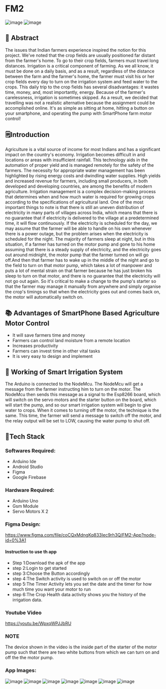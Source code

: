 # FM2
![image](https://user-images.githubusercontent.com/76275812/163675636-bbd2831d-41bf-46da-987c-3644223cade1.png)
![image](https://user-images.githubusercontent.com/76275812/163675736-6562ee26-4c26-4c23-aa1e-b860b816f677.png)

## 📄 Abstract
The issues that Indian farmers experience inspired the notion for this project.
We've noted that the crop fields are usually positioned far distant from the farmer's home. To go to their crop fields, farmers must travel long distances.
Irrigation is a critical component of farming. As we all know, it must be done on a daily basis, and as a result, regardless of the distance between the farm and the farmer's home, the farmer must visit his or her crop fields every day to turn on the irrigation system and feed water to the crops.
This daily trip to the crop fields has several disadvantages: it wastes time, money, and, most importantly, energy. Because of the farmer's carelessness, irrigation is sometimes skipped.
As a result, we decided that travelling was not a realistic alternative because the assignment could be accomplished online. It's as simple as sitting at home, hitting a button on your smartphone, and operating the pump with SmartPhone farm motor control!

## 🗒️Introduction
Agriculture is a vital source of income for most Indians and has a significant impact on the country's economy. Irrigation becomes difficult in arid locations or areas with insufficient rainfall. This technology aids in the automation of proper yield and is managed remotely for the safety of the farmers. The necessity for appropriate water management has been highlighted by rising energy costs and dwindling water supplies. High yields and increased revenue for farmers, including small producers, in both developed and developing countries, are among the benefits of modern agriculture.
Irrigation management is a complex decision-making process that determines when and how much water is required for growing crops according to the specifications of agricultural land. One of the most important things to note is that there is still an uneven distribution of electricity in many parts of villages across India, which means that there is no guarantee that if electricity is delivered to the village at a predetermined time, it will flow continuously. If the electricity is scheduled for the day, we may assume that the farmer will be able to handle on his own whenever there is a power outage, but the problem arises when the electricity is scheduled for the night. The majority of farmers sleep at night, but in this situation, if a farmer has turned on the motor pump and gone to his home assuming that there is a steady supply of electricity, and the electricity goes out around midnight, the motor pump that the farmer turned on will go off.And then that farmer has to wake up in the middle of the night and go to the field to turn on that motor pump, which takes a lot of manpower and puts a lot of mental strain on that farmer because he has just broken his sleep to turn on that motor, and there is no guarantee that the electricity will not go out again. So it's critical to make a change to the pump's starter so that the farmer may manage it manually from anywhere and simply organise the crop's timings so that when the electricity goes out and comes back on, the motor will automatically switch on.


## 📚 Advantages of SmartPhone Based Agriculture Motor Control
- It will save farmers time and money
- Farmers can control land moisture from a remote location
- Increases productivity
- Farmers can invest time in other vital tasks
- It is very easy to design and implement

## 🔖 Working of Smart Irrigation System
The Arduino is connected to the NodeMcu. The NodeMcu will get a message from the farmer instructing him to turn on the motor. The NodeMcu then sends this message as a signal to the Esp8266 board, which will switch on the servo motors and the starter button on the board, which will start the pump, and so our smart irrigation system will begin to give water to crops.
When it comes to turning off the motor, the technique is the same. This time, the farmer will send a message to switch off the motor, and the relay output will be set to LOW, causing the water pump to shut off.

## 💫Tech Stack

### Softwares Required:
- Arduino Ide
- Android Studio
- Figma
- Google Firebase

### Hardware Required:
- Arduino Uno
- Gsm Module
- Servo Motors X 2

### Figma Design:
https://www.figma.com/file/coCQxMdngKq833Iec9rh3Q/FM2-App?node-id=0%3A1

#### Instruction to use th app
- Step 1:Download the apk of the app
- step 2:Login to get started
- step 3:Choose the Button accordingly
- step 4:The Switch activity is used to switch on or off the motor
- step 5:The Timer Activity lets you set the date and the timer for how much time you want your motor to run
- step 6:The Crop Health data activity shows you the history of the irrigation data.

### Youtube Video
https://youtu.be/WpxqWPJJbRU

### NOTE
The device shown in the video is the inside part of the starter of the motor pump such that there are two white buttons from which we can turn on and off the the motor pump.

### App Images:

![image](https://user-images.githubusercontent.com/82866163/163673874-991f555b-c85e-4522-a0d6-eae81f17b14a.png) ![image](https://user-images.githubusercontent.com/82866163/163673923-e26d85ce-328e-4343-9de7-7364810e6fef.png) ![image](https://user-images.githubusercontent.com/82866163/163673940-37649b2f-4013-4ddb-88db-46df5c32745e.png) ![image](https://user-images.githubusercontent.com/82866163/163673951-44cfd8de-70f6-4161-9f74-c3c2ab15be4c.png)
![image](https://user-images.githubusercontent.com/82866163/163673963-46093660-976f-4d84-a405-b030c1116975.png)
![image](https://user-images.githubusercontent.com/82866163/163673974-76018568-3b4c-409c-bdc9-4ad657058418.png)
![image](https://user-images.githubusercontent.com/82866163/163673978-442f2ab7-73f5-482b-9ae1-c6159349f688.png)



